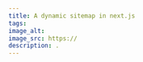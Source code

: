 ```yaml
---
title: A dynamic sitemap in next.js
tags:
image_alt:
image_src: https://
description: .
---
```


##

